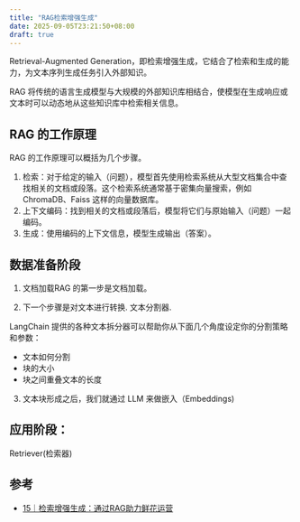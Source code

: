 ```yaml
---
title: "RAG检索增强生成"
date: 2025-09-05T23:21:50+08:00
draft: true
---
```




Retrieval-Augmented Generation，即检索增强生成，它结合了检索和生成的能力，为文本序列生成任务引入外部知识。

RAG 将传统的语言生成模型与大规模的外部知识库相结合，使模型在生成响应或文本时可以动态地从这些知识库中检索相关信息。



## RAG 的工作原理
RAG 的工作原理可以概括为几个步骤。
1. 检索：对于给定的输入（问题），模型首先使用检索系统从大型文档集合中查找相关的文档或段落。这个检索系统通常基于密集向量搜索，例如 ChromaDB、Faiss 这样的向量数据库。
2. 上下文编码：找到相关的文档或段落后，模型将它们与原始输入（问题）一起编码。
3. 生成：使用编码的上下文信息，模型生成输出（答案）。





## 数据准备阶段

1. 文档加载RAG 的第一步是文档加载。

2. 下一个步骤是对文本进行转换. 文本分割器.


LangChain 提供的各种文本拆分器可以帮助你从下面几个角度设定你的分割策略和参数：
- 文本如何分割
- 块的大小
- 块之间重叠文本的长度

3. 文本块形成之后，我们就通过 LLM 来做嵌入（Embeddings)


## 应用阶段：
Retriever(检索器)


## 参考

- [15｜检索增强生成：通过RAG助力鲜花运营](https://time.geekbang.org/column/article/712147)
